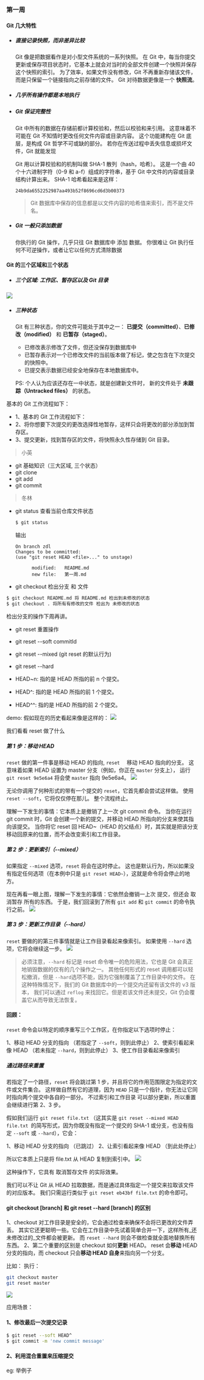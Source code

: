 ### 第一周

#### Git 几大特性
- ##### 直接记录快照，而非差异比较

  Git 像是把数据看作是对小型文件系统的一系列快照。 在 Git 中，每当你提交更新或保存项目状态时，它基本上就会对当时的全部文件创建一个快照并保存这个快照的索引。 为了效率，如果文件没有修改，Git 不再重新存储该文件，而是只保留一个链接指向之前存储的文件。 Git 对待数据更像是一个 **快照流**。

- ##### 几乎所有操作都是本地执行
- ##### Git 保证完整性
  Git 中所有的数据在存储前都计算校验和，然后以校验和来引用。 这意味着不可能在 Git 不知情时更改任何文件内容或目录内容。 这个功能建构在 Git 底层，是构成 Git 哲学不可或缺的部分。 若你在传送过程中丢失信息或损坏文件，Git 就能发现

  Git 用以计算校验和的机制叫做 SHA-1 散列（hash，哈希）。 这是一个由 40 个十六进制字符（0-9 和 a-f）组成的字符串，基于 Git 中文件的内容或目录结构计算出来。 SHA-1 哈希看起来是这样：
  ```
  24b9da6552252987aa493b52f8696cd6d3b00373
  ```
  > Git 数据库中保存的信息都是以文件内容的哈希值来索引，而不是文件名。

- #####  Git 一般只添加数据
  你执行的 Git 操作，几乎只往 Git 数据库中 添加 数据。 你很难让 Git 执行任何不可逆操作，或者让它以任何方式清除数据

#### Git 的三个区域和三个状态
- ##### 三个区域:  工作区、暂存区以及 Git 目录

![](https://git-scm.com/book/en/v2/images/areas.png)
- ##### 三种状态
  Git 有三种状态，你的文件可能处于其中之一： **已提交（committed）**、**已修改（modified）** 和 **已暂存（staged）**。

  - 已修改表示修改了文件，但还没保存到数据库中
  - 已暂存表示对一个已修改文件的当前版本做了标记，使之包含在下次提交的快照中。
  - 已提交表示数据已经安全地保存在本地数据库中。
  
  PS: 个人认为应该还存在一中状态，就是创建新文件时， 新的文件处于 **未跟踪（Untracked files）** 的状态。

基本的 Git 工作流程如下：

- 1、基本的 Git 工作流程如下：
- 2、将你想要下次提交的更改选择性地暂存，这样只会将更改的部分添加到暂存区。
- 3、提交更新，找到暂存区的文件，将快照永久性存储到 Git 目录。

> 小英
- git 基础知识（三大区域, 三个状态）
- git clone
- git add
- git commit

> 冬林

- git status 查看当前仓库文件状态
  ```bash
  $ git status
  ```
  输出
  ```
  On branch zdl
  Changes to be committed:
  (use "git reset HEAD <file>..." to unstage)

        modified:   README.md
        new file:   第一周.md
  ```

- git checkout 检出分支 和 文件
```bash
$ git checkout README.md 将 README.md 检出到未修改的状态
$ git checkout . 将所有有修改的文件 检出为 未修改的状态
```

检出分支的操作下周再讲。

- git reset 重置操作
- git reset --soft commitId
- git reset --mixed (git reset 的默认行为)
- git reset --hard


- HEAD~n: 指的是 HEAD 所指的前 n 个提交。
- HEAD^: 指的是 HEAD 所指的前 1 个提交。
- HEAD^^: 指的是 HEAD 所指的前 2 个提交。

demo: 假如现在的历史看起来像是这样的：
![](https://git-scm.com/book/en/v2/images/reset-start.png)

我们看看 reset 做了什么

##### 第 1 步：移动 HEAD
```reset``` 做的第一件事是移动 HEAD 的指向, ```reset  ```
移动 HEAD 指向的分支。
这意味着如果 HEAD 设置为 master 分支（例如，你正在 ```master``` 分支上）， 运行 ```git reset 9e5e6a4``` 将会使 ```master``` 指向 9e5e6a4。
![](https://git-scm.com/book/en/v2/images/reset-soft.png)

无论你调用了何种形式的带有一个提交的 ```reset```，它首先都会尝试这样做。 使用 ```reset --soft```，它将仅仅停在那儿。
整个流程终止。

理解一下发生的事情：它本质上是撤销了上一次 git commit 命令。 当你在运行 git commit 时，Git 会创建一个新的提交，并移动 HEAD 所指向的分支来使其指向该提交。 当你将它 reset 回 HEAD~（HEAD 的父结点）时，其实就是把该分支移动回原来的位置，而不会改变索引和工作目录。

##### 第 2 步：更新索引（--mixed）

如果指定 ```--mixed``` 选项，```reset``` 将会在这时停止。 这也是默认行为，所以如果没有指定任何选项（在本例中只是 ```git reset HEAD~```），这就是命令将会停止的地方。

现在再看一眼上图，理解一下发生的事情：它依然会撤销一上次 提交，但还会 取消暂存 所有的东西。 于是，我们回滚到了所有 ```git add``` 和 ```git commit``` 的命令执行之前。
![](https://git-scm.com/book/en/v2/images/reset-mixed.png)


##### 第 3 步：更新工作目录（--hard）

```reset``` 要做的的第三件事情就是让工作目录看起来像索引。 如果使用 ```--hard``` 选项，它将会继续这一步。
![](https://git-scm.com/book/en/v2/images/reset-hard.png)

> 必须注意，```--hard``` 标记是 reset 命令唯一的危险用法，它也是 Git 会真正地销毁数据的仅有的几个操作之一。 其他任何形式的 reset 调用都可以轻松撤消，但是 ```--hard```选项不能，因为它强制覆盖了工作目录中的文件。 在这种特殊情况下，我们的 Git 数据库中的一个提交内还留有该文件的 v3 版本， 我们可以通过 ```reflog``` 来找回它。但是若该文件还未提交，Git 仍会覆盖它从而导致无法恢复。

#### 回顾：
```reset``` 命令会以特定的顺序重写三个工作区，在你指定以下选项时停止：
 
 1、移动 HEAD 分支的指向 （若指定了 ```--soft```，则到此停止）
 2、使索引看起来像 HEAD （若未指定 ```--hard```，则到此停止）
 3、使工作目录看起来像索引



##### 通过路径来重置

若指定了一个路径，```reset``` 将会跳过第 1 步，并且将它的作用范围限定为指定的文件或文件集合。 这样做自然有它的道理，因为 ```HEAD``` 只是一个指针，你无法让它同时指向两个提交中各自的一部分。 不过索引和工作目录 可以部分更新，所以重置会继续进行第 2、3 步。


假如我们运行 ```git reset file.txt``` （这其实是 ```git reset --mixed HEAD file.txt ```的简写形式，因为你既没有指定一个提交的 SHA-1 或分支，也没有指定  ```--soft``` 或 ```--hard```），它会：

1、移动 HEAD 分支的指向 （已跳过）
2、让索引看起来像 HEAD （到此处停止）

所以它本质上只是将 file.txt 从 HEAD 复制到索引中。
![](https://git-scm.com/book/en/v2/images/reset-path1.png)

这种操作下，它具有 取消暂存文件 的实际效果。 


我们可以不让 Git 从 HEAD 拉取数据，而是通过具体指定一个提交来拉取该文件的对应版本。 我们只需运行类似于  ```git reset eb43bf file.txt``` 的命令即可。


#### git checkout [branch]  和 git reset --hard [branch] 的区别

1、checkout 对工作目录是安全的，它会通过检查来确保不会将已更改的文件弄丢。 其实它还更聪明一些。它会在工作目录中先试着简单合并一下，这样所有_还未修改过的_文件都会被更新。 而 ```reset --hard``` 则会不做检查就全面地替换所有东西。
2、第二个重要的区别是 checkout 如何**更新** HEAD。 reset 会**移动** HEAD 分支的指向，而 checkout 只会**移动 HEAD 自身**来指向另一个分支。

比如： 执行：
```bash
git checkout master
git reset master
```

![](https://git-scm.com/book/en/v2/images/reset-checkout.png)


应用场景：

#### 1、修改最后一次提交记录
```bash
$ git reset --soft HEAD^
$ git commit -m 'new commit message'
```
#### 2、利用混合重置来压缩提交
eg: 举例子






